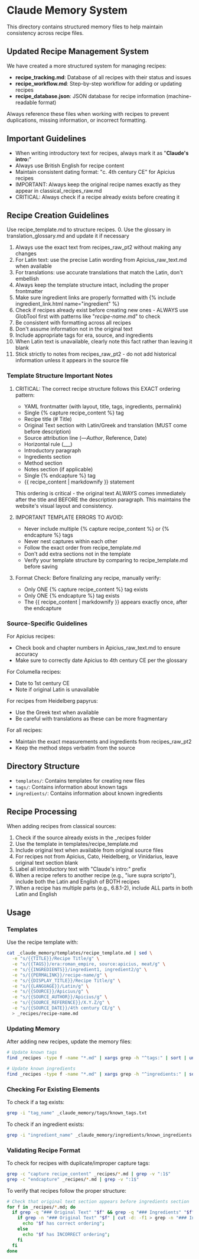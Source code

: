 # Claude Memory System

This directory contains structured memory files to help maintain consistency across recipe files.

## Updated Recipe Management System

We have created a more structured system for managing recipes:

- **recipe_tracking.md**: Database of all recipes with their status and issues
- **recipe_workflow.md**: Step-by-step workflow for adding or updating recipes
- **recipe_database.json**: JSON database for recipe information (machine-readable format)

Always reference these files when working with recipes to prevent duplications, missing information, or incorrect formatting.

## Important Guidelines

- When writing introductory text for recipes, always mark it as "**Claude's intro:**" 
- Always use British English for recipe content
- Maintain consistent dating format: "c. 4th century CE" for Apicius recipes
- IMPORTANT: Always keep the original recipe names exactly as they appear in classical_recipes_raw.md
- CRITICAL: Always check if a recipe already exists before creating it

## Recipe Creation Guidelines

Use recipe_template.md to structure recipes.
0. Use the glossary in translation_glossary.md and update it if necessary
1. Always use the exact text from recipes_raw_pt2 without making any changes
2. For Latin text: use the precise Latin wording from Apicius_raw_text.md when available
3. For translations: use accurate translations that match the Latin, don't embellish
4. Always keep the template structure intact, including the proper frontmatter
5. Make sure ingredient links are properly formatted with {% include ingredient_link.html name="ingredient" %}
6. Check if recipes already exist before creating new ones - ALWAYS use GlobTool first with patterns like "*recipe-name*.md" to check
7. Be consistent with formatting across all recipes
8. Don't assume information not in the original text
9. Include appropriate tags for era, source, and ingredients
10. When Latin text is unavailable, clearly note this fact rather than leaving it blank
11. Stick strictly to notes from recipes_raw_pt2 - do not add historical information unless it appears in the source file

### Template Structure Important Notes

1. CRITICAL: The correct recipe structure follows this EXACT ordering pattern:
   - YAML frontmatter (with layout, title, tags, ingredients, permalink)
   - Single {% capture recipe_content %} tag
   - Recipe title (# Title)
   - Original Text section with Latin/Greek and translation (MUST come before description)
   - Source attribution line (—*Author*, Reference, Date)
   - Horizontal rule (___) 
   - Introductory paragraph
   - Ingredients section
   - Method section
   - Notes section (if applicable)
   - Single {% endcapture %} tag
   - {{ recipe_content | markdownify }} statement
   
   This ordering is critical - the original text ALWAYS comes immediately after the title and BEFORE the description paragraph. This maintains the website's visual layout and consistency.

2. IMPORTANT TEMPLATE ERRORS TO AVOID:
   - Never include multiple {% capture recipe_content %} or {% endcapture %} tags
   - Never nest captures within each other
   - Follow the exact order from recipe_template.md
   - Don't add extra sections not in the template
   - Verify your template structure by comparing to recipe_template.md before saving

3. Format Check: Before finalizing any recipe, manually verify:
   - Only ONE {% capture recipe_content %} tag exists
   - Only ONE {% endcapture %} tag exists
   - The {{ recipe_content | markdownify }} appears exactly once, after the endcapture

### Source-Specific Guidelines

For Apicius recipes:
- Check book and chapter numbers in Apicius_raw_text.md to ensure accuracy
- Make sure to correctly date Apicius to 4th century CE per the glossary

For Columella recipes:
- Date to 1st century CE
- Note if original Latin is unavailable

For recipes from Heidelberg papyrus:
- Use the Greek text when available
- Be careful with translations as these can be more fragmentary

For all recipes:
- Maintain the exact measurements and ingredients from recipes_raw_pt2
- Keep the method steps verbatim from the source

## Directory Structure

- `templates/`: Contains templates for creating new files
- `tags/`: Contains information about known tags
- `ingredients/`: Contains information about known ingredients

## Recipe Processing

When adding recipes from classical sources:
1. Check if the source already exists in the _recipes folder
2. Use the template in templates/recipe_template.md
3. Include original text when available from original source files
4. For recipes not from Apicius, Cato, Heidelberg, or Vinidarius, leave original text section blank
5. Label all introductory text with "Claude's intro:" prefix
6. When a recipe refers to another recipe (e.g., "iure supra scripto"), include both the Latin and English of BOTH recipes
7. When a recipe has multiple parts (e.g., 6.8.1-2), include ALL parts in both Latin and English

## Usage

### Templates

Use the recipe template with:
```bash
cat _claude_memory/templates/recipe_template.md | sed \
  -e "s/{{TITLE}}/Recipe Title/g" \
  -e "s/{{TAGS}}/era:roman_empire, source:apicius, meat/g" \
  -e "s/{{INGREDIENTS}}/ingredient1, ingredient2/g" \
  -e "s/{{PERMALINK}}/recipe-name/g" \
  -e "s/{{DISPLAY_TITLE}}/Recipe Title/g" \
  -e "s/{{LANGUAGE}}/Latin/g" \
  -e "s/{{SOURCE}}/Apicius/g" \
  -e "s/{{SOURCE_AUTHOR}}/Apicius/g" \
  -e "s/{{SOURCE_REFERENCE}}/X.Y.Z/g" \
  -e "s/{{SOURCE_DATE}}/4th century CE/g" \
  > _recipes/recipe-name.md
```

### Updating Memory

After adding new recipes, update the memory files:

```bash
# Update known tags
find _recipes -type f -name "*.md" | xargs grep -h "^tags:" | sort | uniq > _claude_memory/tags/known_tags.txt

# Update known ingredients
find _recipes -type f -name "*.md" | xargs grep -h "^ingredients:" | sort | uniq > _claude_memory/ingredients/known_ingredients.txt
```

### Checking For Existing Elements

To check if a tag exists:
```bash
grep -i "tag_name" _claude_memory/tags/known_tags.txt
```

To check if an ingredient exists:
```bash
grep -i "ingredient_name" _claude_memory/ingredients/known_ingredients.txt
```

### Validating Recipe Format

To check for recipes with duplicate/improper capture tags:
```bash
grep -c "capture recipe_content" _recipes/*.md | grep -v ":1$"
grep -c "endcapture" _recipes/*.md | grep -v ":1$"
```

To verify that recipes follow the proper structure:
```bash
# Check that original text section appears before ingredients section
for f in _recipes/*.md; do 
  if grep -q "### Original Text" "$f" && grep -q "### Ingredients" "$f"; then
    if grep -n "### Original Text" "$f" | cut -d: -f1 > grep -n "### Ingredients" "$f" | cut -d: -f1; then
      echo "$f has correct ordering";
    else
      echo "$f has INCORRECT ordering";
    fi
  fi
done
```